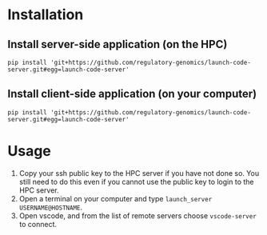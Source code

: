 # Installation

## Install server-side application (on the HPC)

```shell
pip install 'git+https://github.com/regulatory-genomics/launch-code-server.git#egg=launch-code-server'
```

## Install client-side application (on your computer)

```shell
pip install 'git+https://github.com/regulatory-genomics/launch-code-server.git#egg=launch-code-server'
```

# Usage

1. Copy your ssh public key to the HPC server if you have not done so.
   You still need to do this even if you cannot use the public key to login to the HPC server.
3. Open a terminal on your computer and type `launch_server USERNAME@HOSTNAME`.
4. Open vscode, and from the list of remote servers choose `vscode-server` to connect.
